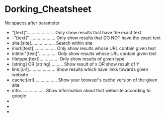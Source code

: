 # Dorking_Cheatsheet

No spaces after parameter


- "[text]"...................... Only show results that have the exact text
- -"[text]" .................... Only show results that DO NOT have the exact text 
- site:[site]................... Search within site
- inurl:[text].................. Only show results whose URL contain given text
- intitle:"[text]".............. Only show results whose URL contain given text
- filetype:[text]............... Only show results of given type
- [string] OR [string].......... Show result of x OR show result of Y
- link:[url]..................... Show results which have links towards given website
- cache:[erl].................. Show your browser's cache version of the given site
- info:................... Show information about that webssite according to google
-
-
-
